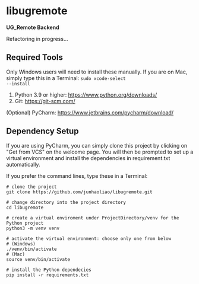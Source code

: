 # libugremote

**UG_Remote Backend**

Refactoring in progress...

## Required Tools
Only Windows users will need to install these manually. If you are on Mac, simply type this in a Terminal:
<code>sudo xcode-select --install</code>
1. Python 3.9 or higher: https://www.python.org/downloads/
2. Git: https://git-scm.com/

(Optional) PyCharm: https://www.jetbrains.com/pycharm/download/

## Dependency Setup
If you are using PyCharm, you can simply clone this project by clicking on "Get from VCS" on the welcome page. You will 
then be prompted to set up a virtual environment and install the dependencies in requirement.txt automatically. 

If you prefer the command lines, type these in a Terminal:
```
# clone the project
git clone https://github.com/junhaoliao/libugremote.git

# change directory into the project directory
cd libugremote

# create a virtual enviroment under ProjectDirectory/venv for the Python project
python3 -m venv venv

# activate the virtual environment: choose only one from below
# (Windows) 
./venv/bin/activate
# (Mac)
source venv/bin/activate
 
# install the Python dependecies
pip install -r requirements.txt
```
